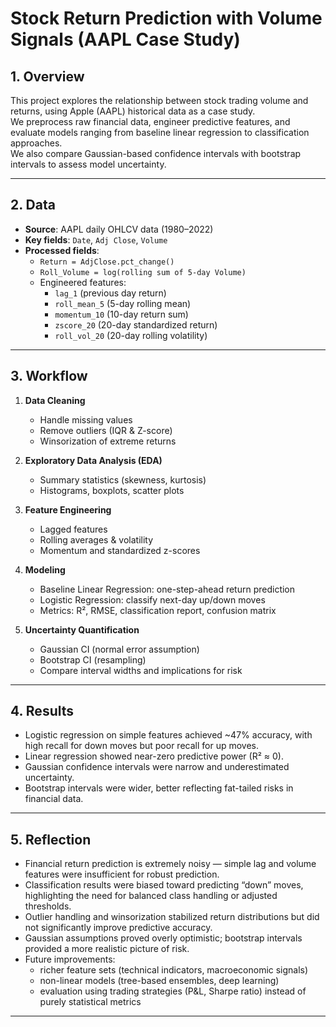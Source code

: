 # Stock Return Prediction with Volume Signals (AAPL Case Study)

## 1. Overview
This project explores the relationship between stock trading volume and returns, using Apple (AAPL) historical data as a case study.  
We preprocess raw financial data, engineer predictive features, and evaluate models ranging from baseline linear regression to classification approaches.  
We also compare Gaussian-based confidence intervals with bootstrap intervals to assess model uncertainty.

---

## 2. Data
- **Source**: AAPL daily OHLCV data (1980–2022)  
- **Key fields**: `Date`, `Adj Close`, `Volume`  
- **Processed fields**:  
  - `Return = AdjClose.pct_change()`  
  - `Roll_Volume = log(rolling sum of 5-day Volume)`  
  - Engineered features:  
    - `lag_1` (previous day return)  
    - `roll_mean_5` (5-day rolling mean)  
    - `momentum_10` (10-day return sum)  
    - `zscore_20` (20-day standardized return)  
    - `roll_vol_20` (20-day rolling volatility)  

---

## 3. Workflow
1. **Data Cleaning**  
   - Handle missing values  
   - Remove outliers (IQR & Z-score)  
   - Winsorization of extreme returns  

2. **Exploratory Data Analysis (EDA)**  
   - Summary statistics (skewness, kurtosis)  
   - Histograms, boxplots, scatter plots  

3. **Feature Engineering**  
   - Lagged features  
   - Rolling averages & volatility  
   - Momentum and standardized z-scores  

4. **Modeling**  
   - Baseline Linear Regression: one-step-ahead return prediction  
   - Logistic Regression: classify next-day up/down moves  
   - Metrics: R², RMSE, classification report, confusion matrix  

5. **Uncertainty Quantification**  
   - Gaussian CI (normal error assumption)  
   - Bootstrap CI (resampling)  
   - Compare interval widths and implications for risk  

---

## 4. Results
- Logistic regression on simple features achieved ~47% accuracy, with high recall for down moves but poor recall for up moves.  
- Linear regression showed near-zero predictive power (R² ≈ 0).  
- Gaussian confidence intervals were narrow and underestimated uncertainty.  
- Bootstrap intervals were wider, better reflecting fat-tailed risks in financial data.  

---

## 5. Reflection
- Financial return prediction is extremely noisy — simple lag and volume features were insufficient for robust prediction.  
- Classification results were biased toward predicting “down” moves, highlighting the need for balanced class handling or adjusted thresholds.  
- Outlier handling and winsorization stabilized return distributions but did not significantly improve predictive accuracy.  
- Gaussian assumptions proved overly optimistic; bootstrap intervals provided a more realistic picture of risk.  
- Future improvements:  
  - richer feature sets (technical indicators, macroeconomic signals)  
  - non-linear models (tree-based ensembles, deep learning)  
  - evaluation using trading strategies (P&L, Sharpe ratio) instead of purely statistical metrics  

---
